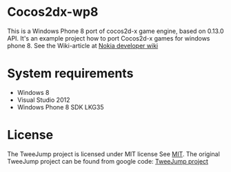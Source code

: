 Cocos2dx-wp8
=============

This is a Windows Phone 8 port of cocos2d-x game engine, based on 0.13.0 API. It's an example project how to port Cocos2d-x games for
windows phone 8. See the Wiki-article at [Nokia developer wiki]

System requirements
===================

- Windows 8 
- Visual Studio 2012
- Windows Phone 8 SDK LKG35

License
===================
The TweeJump project is licensed under MIT license See [MIT].
The original TweeJump project can be found from google code: [TweeJump project] 

[Nokia developer wiki]: http://developer.nokia.com/Community/Wiki/Porting_Cocos2d-x_Games_for_Windows_Phone_8
[MIT]: http://opensource.org/licenses/mit-license.php
[TweeJump project]: https://code.google.com/p/tweejump-cocos2dx